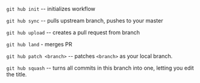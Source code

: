```git hub init``` -- initializes workflow

```git hub sync``` -- pulls upstream branch, pushes to your master

```git hub upload``` -- creates a pull request from branch

```git hub land``` - merges PR

```git hub patch <branch>``` --  patches ```<branch>``` as your local branch.

```git hub squash``` -- turns all commits in this branch into one, letting you edit the title.

